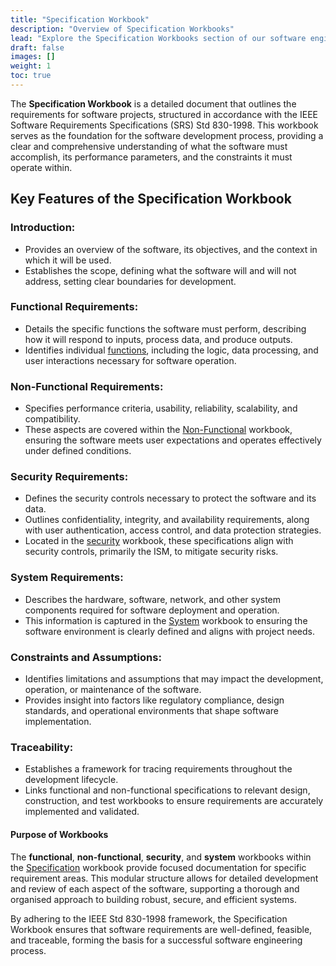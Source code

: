 ```yaml
---
title: "Specification Workbook"
description: "Overview of Specification Workbooks"
lead: "Explore the Specification Workbooks section of our software engineering resources."
draft: false
images: []
weight: 1
toc: true
---
```

The **Specification Workbook** is a detailed document that outlines the requirements for software projects, structured in accordance with the IEEE Software Requirements Specifications (SRS) Std 830-1998. This workbook serves as the foundation for the software development process, providing a clear and comprehensive understanding of what the software must accomplish, its performance parameters, and the constraints it must operate within.
## Key Features of the Specification Workbook
### **Introduction**:
   - Provides an overview of the software, its objectives, and the context in which it will be used.
   - Establishes the scope, defining what the software will and will not address, setting clear boundaries for development.
### **Functional Requirements**:
   - Details the specific functions the software must perform, describing how it will respond to inputs, process data, and produce outputs.
   - Identifies individual [functions](/workbooks/specification/functional), including the logic, data processing, and user interactions necessary for software operation.
### **Non-Functional Requirements**:
   - Specifies performance criteria, usability, reliability, scalability, and compatibility.
   - These aspects are covered within the [Non-Functional](/workbooks/specification/non-functional) workbook, ensuring the software meets user expectations and operates effectively under defined conditions.
### **Security Requirements**:
   - Defines the security controls necessary to protect the software and its data.
   - Outlines confidentiality, integrity, and availability requirements, along with user authentication, access control, and data protection strategies.
   - Located in the [security](/workbooks/specification/security) workbook, these specifications align with security controls, primarily the ISM, to mitigate security risks.
### **System Requirements**:
   - Describes the hardware, software, network, and other system components required for software deployment and operation.
   - This information is captured in the [System](/workbooks/specification/system) workbook to ensuring the software environment is clearly defined and aligns with project needs.
### **Constraints and Assumptions**:
   - Identifies limitations and assumptions that may impact the development, operation, or maintenance of the software.
   - Provides insight into factors like regulatory compliance, design standards, and operational environments that shape software implementation.
### **Traceability**:
   - Establishes a framework for tracing requirements throughout the development lifecycle.
   - Links functional and non-functional specifications to relevant design, construction, and test workbooks to ensure requirements are accurately implemented and validated.
#### Purpose of Workbooks
The **functional**, **non-functional**, **security**, and **system** workbooks within the [Specification](/workbooks/specification) workbook provide focused documentation for specific requirement areas. This modular structure allows for detailed development and review of each aspect of the software, supporting a thorough and organised approach to building robust, secure, and efficient systems.

By adhering to the IEEE Std 830-1998 framework, the Specification Workbook ensures that software requirements are well-defined, feasible, and traceable, forming the basis for a successful software engineering process.
